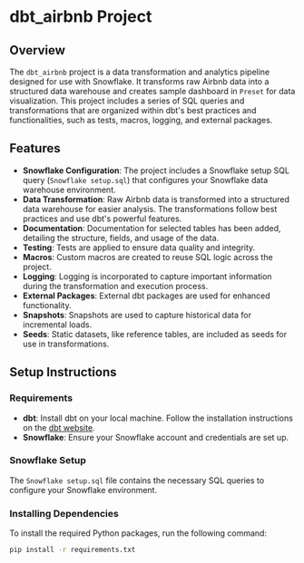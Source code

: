 # dbt_airbnb Project

## Overview
The `dbt_airbnb` project is a data transformation and analytics pipeline designed for use with Snowflake. It transforms raw Airbnb data into a structured data warehouse and creates sample dashboard in `Preset` for data visualization. This project includes a series of SQL queries and transformations that are organized within dbt's best practices and functionalities, such as tests, macros, logging, and external packages. 

## Features
- **Snowflake Configuration**: The project includes a Snowflake setup SQL query (`Snowflake setup.sql`) that configures your Snowflake data warehouse environment.
- **Data Transformation**: Raw Airbnb data is transformed into a structured data warehouse for easier analysis. The transformations follow best practices and use dbt's powerful features.
- **Documentation**: Documentation for selected tables has been added, detailing the structure, fields, and usage of the data.
- **Testing**: Tests are applied to ensure data quality and integrity.
- **Macros**: Custom macros are created to reuse SQL logic across the project.
- **Logging**: Logging is incorporated to capture important information during the transformation and execution process.
- **External Packages**: External dbt packages are used for enhanced functionality.
- **Snapshots**: Snapshots are used to capture historical data for incremental loads.
- **Seeds**: Static datasets, like reference tables, are included as seeds for use in transformations.

## Setup Instructions

### Requirements
- **dbt**: Install dbt on your local machine. Follow the installation instructions on the [dbt website](https://www.getdbt.com/docs/installation/).
- **Snowflake**: Ensure your Snowflake account and credentials are set up.

### Snowflake Setup
The `Snowflake setup.sql` file contains the necessary SQL queries to configure your Snowflake environment.

### Installing Dependencies
To install the required Python packages, run the following command:

```bash
pip install -r requirements.txt
